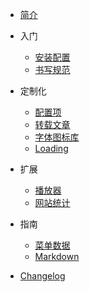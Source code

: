 - [简介](/)

- 入门

  - [安装配置](Docs/GettingStarted/install.md)
  - [书写规范](Docs/GettingStarted/writtenForm.md)

- 定制化

  - [配置项](Docs/Customization/config.md)
  - [转载文章](Docs/Customization/reprinted.md)
  - [字体图标库](Docs/Customization/fonticon.md)
  - [Loading](Docs/Customization/loading.md)
  
- 扩展

  - [播放器](Docs/Customization/player.md)
  - [网站统计](Docs/Customization/statistical.md)

- 指南

  - [菜单数据](Docs/Guide/menuData.md)
  - [Markdown](Docs/Guide/markdown.md)

- [Changelog](Docs/changelog.md)